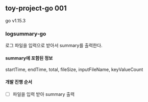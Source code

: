 ## toy-project-go 001
 go v1.15.3

### logsummary-go
 로그 파일을 입력으로 받아서 summary를 출력한다.

#### summary에 포함된 정보
 startTime, endTime, total, fileSize, inputFileName, keyValueCount
 
#### 개발 진행 순서
- [ ] 파일을 입력 받아 summary 출력
